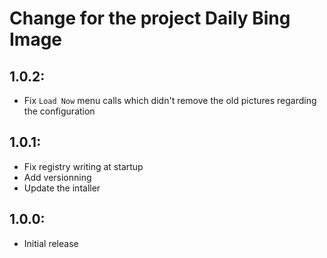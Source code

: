 # Change for the project Daily Bing Image

## 1.0.2: 

* Fix `Load Now` menu calls which didn't remove the old pictures regarding the configuration

## 1.0.1:

* Fix registry writing at startup
* Add versionning
* Update the intaller

## 1.0.0: 

* Initial release
